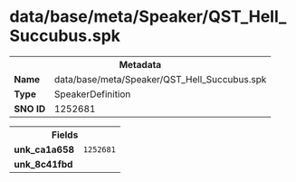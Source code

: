 <h1>data/base/meta/Speaker/QST_Hell_Succubus.spk</h1><table><tr><th colspan="100%">Metadata</th></tr><tr><td><b>Name</b></td><td>data/base/meta/Speaker/QST_Hell_Succubus.spk</td></tr><tr><td><b>Type</b></td><td>SpeakerDefinition</td></tr><tr><td><b>SNO ID</b></td><td>1252681</td></tr></table>

<table><tr><th colspan="100%">Fields</th></tr><tr><td><b>unk_ca1a658</b></td><td><code>1252681</code></td></tr><tr><td><b>unk_8c41fbd</b></td><td></td></tr></table>

